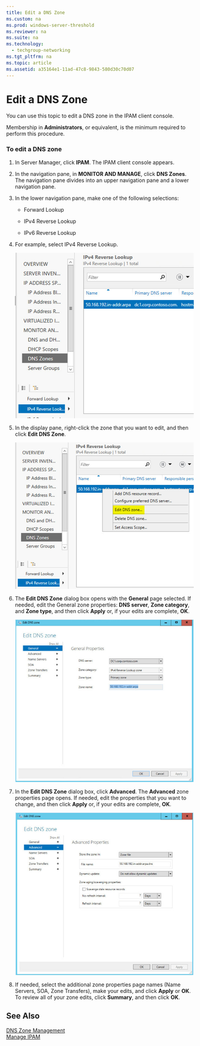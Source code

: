 ```yaml
---
title: Edit a DNS Zone
ms.custom: na
ms.prod: windows-server-threshold
ms.reviewer: na
ms.suite: na
ms.technology: 
  - techgroup-networking
ms.tgt_pltfrm: na
ms.topic: article
ms.assetid: a35164e1-11ad-47c8-9843-580d30c70d07
---
```

# Edit a DNS Zone
You can use this topic to edit a DNS zone in the IPAM client console.  
  
Membership in **Administrators**, or equivalent, is the minimum required to perform this procedure.  
  
### To edit a DNS zone  
  
1.  In Server Manager, click **IPAM**. The IPAM client console appears.  
  
2.  In the navigation pane, in **MONITOR AND MANAGE**, click **DNS Zones**. The navigation pane divides into an upper navigation pane and a lower navigation pane.  
  
3.  In the lower navigation pane, make one of the following selections:  
  
    -   Forward Lookup  
  
    -   IPv4 Reverse Lookup  
  
    -   IPv6 Reverse Lookup  
  
4.  For example, select IPv4 Reverse Lookup.  
  
    ![](../Image/ipam_EditZone_01.jpg)  
  
5.  In the display pane, right\-click the zone that you want to edit, and then click **Edit DNS Zone**.  
  
    ![](../Image/ipam_EditZone_02.jpg)  
  
6.  The **Edit DNS Zone** dialog box opens with the **General** page selected. If needed, edit the General zone properties: **DNS server**, **Zone category**, and **Zone type**, and then click **Apply** or, if your edits are complete, **OK**.  
  
    ![](../Image/ipam_EditZone_03a.jpg)  
  
7.  In the **Edit DNS Zone** dialog box, click **Advanced**. The **Advanced** zone properties page opens. If needed, edit the properties that you want to change, and then click **Apply** or, if your edits are complete, **OK**.  
  
    ![](../Image/ipam_EditZone_04a.jpg)  
  
8.  If needed, select the additional zone properties page names \(Name Servers, SOA, Zone Transfers\), make your edits, and click **Apply** or **OK**. To review all of your zone edits, click **Summary**, and then click **OK**.  
  
## See Also  
[DNS Zone Management](../Topic/DNS-Zone-Management.md)  
[Manage IPAM](../Topic/Manage-IPAM.md)  
  
